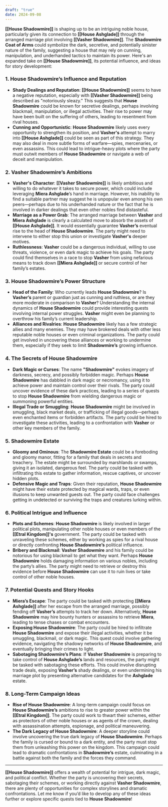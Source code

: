 ```yaml
---
draft: "true"
date: 2024-09-08
---
```



**[[House Shadowmire]]** is shaping up to be an intriguing noble house, particularly given its connection to **[[House Ashglade]]** through the arranged marriage plot involving **[[Vasher Shadowmire]]**. The **Shadowmire Coat of Arms** could symbolize the dark, secretive, and potentially sinister nature of the family, suggesting a house that may rely on cunning, manipulation, and underhanded tactics to maintain its power. Here's an expanded take on **[[House Shadowmire]]**, its potential influence, and ideas for story development:

### 1. **House Shadowmire’s Influence and Reputation**
   - **Shady Dealings and Reputation**: **[[House Shadowmire]]** seems to have a negative reputation, especially with **[[Vasher Shadowmire]]** being described as "notoriously sleazy." This suggests that **House Shadowmire** could be known for secretive dealings, perhaps involving blackmail, manipulation, or illegal activities. Their rise to power may have been built on the suffering of others, leading to resentment from rival houses.
   - **Cunning and Opportunistic**: **House Shadowmire** likely uses every opportunity to strengthen its position, and **Vasher's** attempt to marry into **[[House Ashglade]]** could be seen as part of this strategy. They may also deal in more subtle forms of warfare—spies, mercenaries, or even assassins. This could lead to intrigue-heavy plots where the party must outwit members of **House Shadowmire** or navigate a web of deceit and manipulation.

### 2. **Vasher Shadowmire’s Ambitions**
   - **Vasher's Character**: **[[Vasher Shadowmire]]** is likely ambitious and willing to do whatever it takes to secure power, which could include leveraging **Miera Ashglade**’s hand in marriage. However, his inability to find a suitable partner may suggest he is unpopular even among his own peers—perhaps due to his underhanded nature or the fact that he is involved in darker dealings that even other nobles find distasteful.
   - **Marriage as a Power Grab**: The arranged marriage between **Vasher** and **Miera Ashglade** is clearly a calculated move to absorb the assets of **[[House Ashglade]]**. It would essentially guarantee **Vasher’s** eventual rise to the head of **House Shadowmire**. The party might need to intervene to either stop this union or investigate **Vasher's** deeper motives.
   - **Ruthlessness**: **Vasher** could be a dangerous individual, willing to use threats, violence, or even dark magic to achieve his goals. The party could find themselves in a race to stop **Vasher** from using nefarious means to track down **[[Miera Ashglade]]** or secure control of her family’s estates.

### 3. **House Shadowmire’s Power Structure**
   - **Head of the Family**: Who currently leads **House Shadowmire**? Is **Vasher’s** parent or guardian just as cunning and ruthless, or are they more moderate in comparison to **Vasher**? Understanding the internal dynamics of **House Shadowmire** could provide interesting quests involving internal power struggles. **Vasher** might even be planning to overthrow his family’s current leadership.
   - **Alliances and Rivalries**: **House Shadowmire** likely has a few strategic allies and many enemies. They may have brokered deals with other less reputable noble houses or even criminal organizations. The party could get involved in uncovering these alliances or working to undermine them, especially if they seek to limit **Shadowmire’s** growing influence.

### 4. **The Secrets of House Shadowmire**
   - **Dark Magic or Curses**: The name **"Shadowmire"** evokes imagery of darkness, secrecy, and possibly forbidden magic. Perhaps **House Shadowmire** has dabbled in dark magic or necromancy, using it to achieve power and maintain control over their rivals. The party could uncover evidence of these dark practices, leading to a series of quests to stop **House Shadowmire** from wielding dangerous magic or summoning powerful entities.
   - **Illegal Trade or Smuggling**: **House Shadowmire** might be involved in smuggling, black market deals, or trafficking of illegal goods—perhaps even enchanted items or forbidden artifacts. The party could be hired to investigate these activities, leading to a confrontation with **Vasher** or other key members of the family.

### 5. **Shadowmire Estate**
   - **Gloomy and Ominous**: The **Shadowmire Estate** could be a foreboding and gloomy manor, fitting for a family that deals in secrets and treachery. The estate might be surrounded by marshlands or swamps, giving it an isolated, dangerous feel. The party could be tasked with infiltrating this estate to gather information, rescue captives, or uncover hidden plots.
   - **Defensive Magic and Traps**: Given their reputation, **House Shadowmire** might have their estate protected by magical wards, traps, or even illusions to keep unwanted guests out. The party could face challenges getting in undetected or surviving the traps and creatures lurking within.

### 6. **Political Intrigue and Influence**
   - **Plots and Schemes**: **House Shadowmire** is likely involved in larger political plots, manipulating other noble houses or even members of the **[[Etral Kingdom]]'s** government. The party could be tasked with unraveling these schemes, either by working as spies for a rival house or directly confronting **House Shadowmire’s** political influence.
   - **Bribery and Blackmail**: **Vasher Shadowmire** and his family could be notorious for using blackmail to get what they want. Perhaps **House Shadowmire** holds damaging information on various nobles, including the party’s allies. The party might need to retrieve or destroy this evidence before **House Shadowmire** can use it to ruin lives or take control of other noble houses.

### 7. **Potential Quests and Story Hooks**
   - **Miera’s Escape**: The party could be tasked with protecting **[[Miera Ashglade]]** after her escape from the arranged marriage, possibly fending off **Vasher’s** attempts to track her down. Alternatively, **House Shadowmire** may hire bounty hunters or assassins to retrieve **Miera**, leading to tense chases or combat encounters.
   - **Exposing House Shadowmire**: The party could be hired to infiltrate **House Shadowmire** and expose their illegal activities, whether it be smuggling, blackmail, or dark magic. This quest could involve gathering evidence, navigating the shadowy networks of **House Shadowmire**, and eventually bringing their crimes to light.
   - **Sabotaging Shadowmire’s Plans**: If **Vasher Shadowmire** is preparing to take control of **House Ashglade’s** lands and resources, the party might be tasked with sabotaging these efforts. This could involve disrupting trade deals, exposing **Vasher’s** shady dealings, or even undermining his marriage plot by presenting alternative candidates for the **Ashglade** estate.

### 8. **Long-Term Campaign Ideas**
   - **Rise of House Shadowmire**: A long-term campaign could focus on **House Shadowmire’s** ambitions to rise to greater power within the **[[Etral Kingdom]]**. The party could work to thwart their schemes, either as protectors of other noble houses or as agents of the crown, dealing with assassination attempts, espionage, and political maneuvering.
   - **The Dark Legacy of House Shadowmire**: A deeper storyline could involve uncovering the true dark legacy of **House Shadowmire**. Perhaps the family is cursed or bound to a dark entity, and the party must stop them from unleashing this power on the kingdom. This campaign could lead to dramatic confrontations in **Shadowmire’s** estate, culminating in a battle against both the family and the forces they command.

---

**[[House Shadowmire]]** offers a wealth of potential for intrigue, dark magic, and political conflict. Whether the party is uncovering their secrets, sabotaging their schemes, or working directly against **Vasher Shadowmire**, there are plenty of opportunities for complex storylines and dramatic confrontations. Let me know if you’d like to develop any of these ideas further or explore specific quests tied to **House Shadowmire**!